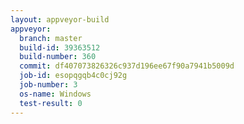 ```yaml
---
layout: appveyor-build
appveyor:
  branch: master
  build-id: 39363512
  build-number: 360
  commit: df407073826326c937d196ee67f90a7941b5009d
  job-id: esopqgqb4c0cj92g
  job-number: 3
  os-name: Windows
  test-result: 0
---
```

